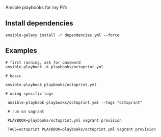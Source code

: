 Ansible playbooks for my Pi's

## Install dependencies

	ansible-galaxy install -r dependencies.yml --force

## Examples

	# first running, ask for password
	ansible-playbook -k playbooks/octoprint.yml

	# basic

	ansible-playbook playbooks/octoprint.yml

	# using specific tags

	 ansible-playbook playbooks/octoprint.yml --tags "octoprint"

	 # run on vagrant

	 PLAYBOOK=playbooks/octoprint.yml vagrant provision

	 TAGS=octoprint PLAYBOOK=playbooks/octoprint.yml vagrant provision
